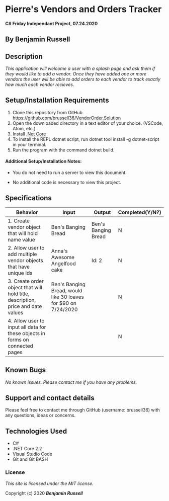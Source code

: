 # Pierre's Vendors and Orders Tracker

#### C# Friday Independant Project, 07.24.2020

## By Benjamin Russell

## Description

_This application will welcome a user with a splash page and ask them if they would like to add a vendor. Once they have added one or more vendors the user will be able to add orders to each vendor to track exactly how much each vendor recieves._

## Setup/Installation Requirements

1. Clone this repository from GitHub https://github.com/brussell36/VendorOrder.Solution
2. Open the downloaded directory in a text editor of your choice. (VSCode, Atom, etc.)
3. Install [.Net Core](https://dotnet.microsoft.com/download/dotnet-core/2.2) 
4. To install the REPL dotnet script, run dotnet tool install -g dotnet-script in your terminal.
5. Run the program with the command dotnet build.

#### Additional Setup/Installation Notes:

* You do not need to run a server to view this document.

* No additional code is necessary to view this project.   

## Specifications

| Behavior | Input | Output |  Completed(Y/N?)  |
| -------- | ----- | ------ | -------- |
| 1. Create vendor object that will hold name value | Ben's Banging Bread | Ben's Banging Bread | N |
| 2. Allow user to add multiple vendor objects that have unique Ids | Anna's Awesome Angelfood cake | Id: 2 | N |
| 3. Create order object that will hold title, description, price and date values | Ben's Banging Bread, would like 30 loaves for $90 on 7/24/2020 |  | N |
| 4. Allow user to input all data for these objects in forms on connected pages |  |  | N |


## Known Bugs

_No known issues. Please contact me if you have any problems._


## Support and contact details

Please feel free to contact me through GitHub (username: brussell36) with any questions, ideas or concerns.  

## Technologies Used

* C#
* .NET Core 2.2
* Visual Studio Code 
* Git and Git BASH 


### License

*This site is licensed under the MIT license.*

Copyright (c) 2020 **_Benjamin Russell_**